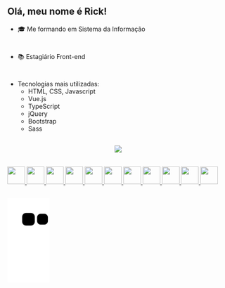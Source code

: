 ## Olá, meu nome é Rick!

- 🎓 Me formando em Sistema da Informação
#
- 📚 Estagiário Front-end
#
- Tecnologias mais utilizadas:
  - HTML, CSS, Javascript
  - Vue.js
  - TypeScript
  - jQuery
  - Bootstrap
  - Sass

##

<div align="center">
  <a href="https://github.com/Rick504">
  <img height="280em" src="https://github-readme-stats.vercel.app/api/top-langs/?username=Rick504&layout=compact&langs_count=7&theme=merko"/>
</div>
  
  ##

<img height="40px" width="40px" src="https://cdn.jsdelivr.net/gh/devicons/devicon/icons/nodejs/nodejs-original-wordmark.svg" />
<img height="40px" width="40px" src="https://cdn.jsdelivr.net/gh/devicons/devicon/icons/express/express-original-wordmark.svg" />
<img height="40px" width="40px" src="https://cdn.jsdelivr.net/gh/devicons/devicon/icons/nextjs/nextjs-original-wordmark.svg" />
<img height="40px" width="40px" src="https://cdn.jsdelivr.net/gh/devicons/devicon/icons/docker/docker-original-wordmark.svg" />
<img height="40px" width="40px" src="https://cdn.jsdelivr.net/gh/devicons/devicon/icons/linux/linux-original.svg" />
<img height="40px" width="40px" src="https://cdn.jsdelivr.net/gh/devicons/devicon/icons/java/java-original-wordmark.svg" />
<img height="40px" width="40px" src="https://cdn.jsdelivr.net/gh/devicons/devicon/icons/typescript/typescript-original.svg" />
<img height="40px" width="40px" src="https://cdn.jsdelivr.net/gh/devicons/devicon/icons/postgresql/postgresql-original-wordmark.svg" />
<img height="40px" width="40px" src="https://cdn.jsdelivr.net/gh/devicons/devicon/icons/mysql/mysql-original-wordmark.svg" />
<img height="40px" width="40px" src="https://cdn.jsdelivr.net/gh/devicons/devicon/icons/vuejs/vuejs-original-wordmark.svg" />
<img height="40px" width="40px" src="https://cdn.jsdelivr.net/gh/devicons/devicon/icons/git/git-original-wordmark.svg" />
  
  ##
<div> 
  
  ![Snake animation](https://github.com/rafaballerini/rafaballerini/blob/output/github-contribution-grid-snake.svg)
</div>
